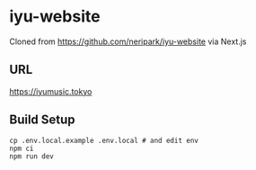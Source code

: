 # iyu-website

Cloned from https://github.com/neripark/iyu-website via Next.js

## URL

https://iyumusic.tokyo

## Build Setup

```
cp .env.local.example .env.local # and edit env
npm ci
npm run dev
```
